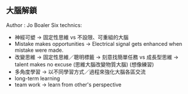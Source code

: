 ## 大腦解鎖

Author : Jo Boaler
Six technics:

- 神經可塑 -> 固定性思維 vs 不設限、可重組的大腦
- Mistake makes opportunities -> Electrical signal gets enhanced when mistake were made.
- 改變思維 -> 固定性思維／聰明標籤 -> 刻意找簡單任務 vs 成長型思維 -> talent makes no excuse (思維大腦改變物質大腦) (想像練習)
- 多角度學習 -> 以不同學習方式／過程來強化大腦各區交流
- long-term learning
- team work -> learn from other's perspective

